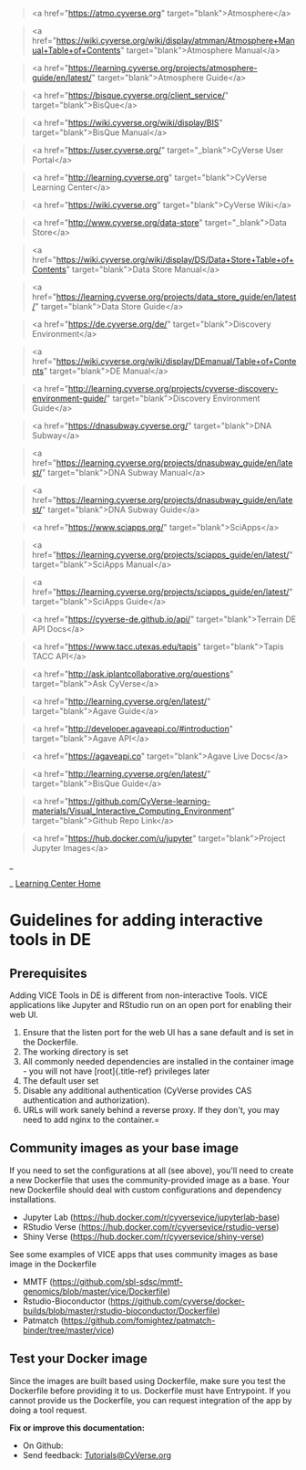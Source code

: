 > \<a href=\"<https://atmo.cyverse.org>\"
> target=\"blank\"\>Atmosphere\</a>

> \<a
> href=\"<https://wiki.cyverse.org/wiki/display/atmman/Atmosphere+Manual+Table+of+Contents>\"
> target=\"blank\"\>Atmosphere Manual\</a>

> \<a
> href=\"<https://learning.cyverse.org/projects/atmosphere-guide/en/latest/>\"
> target=\"blank\"\>Atmosphere Guide\</a>

> \<a href=\"<https://bisque.cyverse.org/client_service/>\"
> target=\"blank\"\>BisQue\</a>

> \<a href=\"<https://wiki.cyverse.org/wiki/display/BIS>\"
> target=\"blank\"\>BisQue Manual\</a>

> \<a href=\"<https://user.cyverse.org/>\" target=\"\_blank\"\>CyVerse
> User Portal\</a>

> \<a href=\"<http://learning.cyverse.org>\" target=\"blank\"\>CyVerse
> Learning Center\</a>

> \<a href=\"<https://wiki.cyverse.org>\" target=\"blank\"\>CyVerse
> Wiki\</a>

> \<a href=\"<http://www.cyverse.org/data-store>\"
> target=\"\_blank\"\>Data Store\</a>

> \<a
> href=\"<https://wiki.cyverse.org/wiki/display/DS/Data+Store+Table+of+Contents>\"
> target=\"blank\"\>Data Store Manual\</a>

> \<a
> href=\"<https://learning.cyverse.org/projects/data_store_guide/en/latest/>\"
> target=\"blank\"\>Data Store Guide\</a>

> \<a href=\"<https://de.cyverse.org/de/>\" target=\"blank\"\>Discovery
> Environment\</a>

> \<a
> href=\"<https://wiki.cyverse.org/wiki/display/DEmanual/Table+of+Contents>\"
> target=\"blank\"\>DE Manual\</a>

> \<a
> href=\"<http://learning.cyverse.org/projects/cyverse-discovery-environment-guide/>\"
> target=\"blank\"\>Discovery Environment Guide\</a>

> \<a href=\"<https://dnasubway.cyverse.org/>\" target=\"blank\"\>DNA
> Subway\</a>

> \<a
> href=\"<https://learning.cyverse.org/projects/dnasubway_guide/en/latest/>\"
> target=\"blank\"\>DNA Subway Manual\</a>

> \<a
> href=\"<https://learning.cyverse.org/projects/dnasubway_guide/en/latest/>\"
> target=\"blank\"\>DNA Subway Guide\</a>

> \<a href=\"<https://www.sciapps.org/>\" target=\"blank\"\>SciApps\</a>

> \<a
> href=\"<https://learning.cyverse.org/projects/sciapps_guide/en/latest/>\"
> target=\"blank\"\>SciApps Manual\</a>

> \<a
> href=\"<https://learning.cyverse.org/projects/sciapps_guide/en/latest/>\"
> target=\"blank\"\>SciApps Guide\</a>

> \<a href=\"<https://cyverse-de.github.io/api/>\"
> target=\"blank\"\>Terrain DE API Docs\</a>

> \<a href=\"<https://www.tacc.utexas.edu/tapis>\"
> target=\"blank\"\>Tapis TACC API\</a>

> \<a href=\"<http://ask.iplantcollaborative.org/questions>\"
> target=\"blank\"\>Ask CyVerse\</a>

> \<a href=\"<http://learning.cyverse.org/en/latest/>\"
> target=\"blank\"\>Agave Guide\</a>

> \<a href=\"<http://developer.agaveapi.co/#introduction>\"
> target=\"blank\"\>Agave API\</a>

> \<a href=\"<https://agaveapi.co>\" target=\"blank\"\>Agave Live
> Docs\</a>

> \<a href=\"<http://learning.cyverse.org/en/latest/>\"
> target=\"blank\"\>BisQue Guide\</a>

> \<a
> href=\"<https://github.com/CyVerse-learning-materials/Visual_Interactive_Computing_Environment>\"
> target=\"blank\"\>Github Repo Link\</a>

> \<a href=\"<https://hub.docker.com/u/jupyter>\"
> target=\"blank\"\>Project Jupyter Images\</a>

\_

\_ [Learning Center Home](http://learning.cyverse.org/)

# Guidelines for adding interactive tools in DE

## Prerequisites

Adding VICE Tools in DE is different from non-interactive Tools. VICE
applications like Jupyter and RStudio run on an open port for enabling
their web UI.

1.  Ensure that the listen port for the web UI has a sane default and is
    set in the Dockerfile.
2.  The working directory is set
3.  All commonly needed dependencies are installed in the container
    image - you will not have [root]{.title-ref} privileges later
4.  The default user set
5.  Disable any additional authentication (CyVerse provides CAS
    authentication and authorization).
6.  URLs will work sanely behind a reverse proxy. If they don\'t, you
    may need to add nginx to the container.=

## Community images as your base image

If you need to set the configurations at all (see above), you\'ll need
to create a new Dockerfile that uses the community-provided image as a
base. Your new Dockerfile should deal with custom configurations and
dependency installations.

-   Jupyter Lab (<https://hub.docker.com/r/cyversevice/jupyterlab-base>)
-   RStudio Verse (<https://hub.docker.com/r/cyversevice/rstudio-verse>)
-   Shiny Verse (<https://hub.docker.com/r/cyversevice/shiny-verse>)

See some examples of VICE apps that uses community images as base image
in the Dockerfile

-   MMTF
    (<https://github.com/sbl-sdsc/mmtf-genomics/blob/master/vice/Dockerfile>)
-   Rstudio-Bioconductor
    (<https://github.com/cyverse/docker-builds/blob/master/rstudio-bioconductor/Dockerfile>)
-   Patmatch
    (<https://github.com/fomightez/patmatch-binder/tree/master/vice>)

## Test your Docker image

Since the images are built based using Dockerfile, make sure you test
the Dockerfile before providing it to us. Dockerfile must have
Entrypoint. If you cannot provide us the Dockerfile, you can request
integration of the app by doing a tool request.

**Fix or improve this documentation:**

-   On Github:
-   Send feedback: [Tutorials\@CyVerse.org](Tutorials@CyVerse.org)
